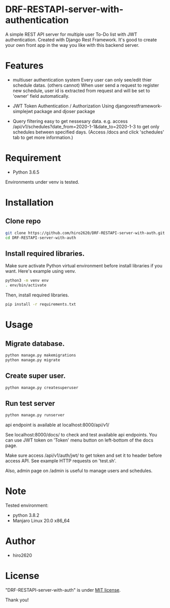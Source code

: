 # DRF-RESTAPI-server-with-authentication

A simple REST API server for multiple user To-Do list with JWT authentication. Created with Django Rest Framework. 
It's good to create your own front app in the way you like with this backend server.
 
# Features
- multiuser authentication system
    Every user can only see/edit thier schedule datas. (others cannot)
    When user send a request to register new schedule, user id is extracted from request 
    and will be set to 'owner' field automatically.
    
- JWT Token Authentication / Authorization
    Using djangorestframework-simplejwt package and djoser package
    
- Query filtering
    easy to get nessesary data. 
    e.g. access /api/v1/schedules?date_from=2020-1-1&date_to=2020-1-3 to get only schedules between 
    specified days.
    (Access /docs and click 'schedules' tab to get more information.)
 
# Requirement
 
* Python 3.6.5
 
Environments under venv is tested.
 
# Installation

## Clone repo
```bash
git clone https://github.com/hiro2620/DRF-RESTAPI-server-with-auth.git
cd DRF-RESTAPI-server-with-auth
```

## Install required libraries.
Make sure activate Python virtual environment before install libraries if you want.
Here's example using venv.
```bash
python3 -m venv env
. env/bin/activate
```

Then, install required libraries.
```bash
pip install -r requirements.txt
```
 
# Usage

## Migrate database.

```bash
python manage.py makemigrations
python manage.py migrate
```

## Create super user.

```bash
python manage.py createsuperuser
```

## Run test server
```bash
python manage.py runserver
```
api endpoint is available at localhost:8000/api/v1/

See localhost:8000/docs/ to check and test available api endpoints.
You can use JWT token on 'Token' menu button on left-bottom of the docs page.

Make sure access /api/v1/auth/jwt/ to get token and set it to header before access API.
See example HTTP requests on 'test.sh'.

Also, admin page on /admin is useful to manage users and schedules.

# Note
 
Tested environment:
 - python 3.8.2
 - Manjaro Linux 20.0 x86_64

 
# Author
 
* hiro2620
 
# License
 
"DRF-RESTAPI-server-with-auth" is under [MIT license](https://en.wikipedia.org/wiki/MIT_License).

Thank you!
